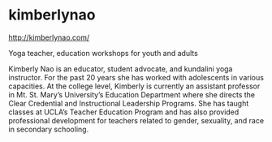 # kimberlynao

http://kimberlynao.com/

Yoga teacher, education workshops for youth and adults

Kimberly Nao is an educator, student advocate, and kundalini yoga instructor. For the past 20 years she has worked with adolescents in various capacities. At the college level, Kimberly is currently an assistant professor in Mt. St. Mary’s University’s Education Department where she directs the Clear Credential and Instructional Leadership Programs. She has taught classes at UCLA’s Teacher Education Program and has also provided professional development for teachers related to gender, sexuality, and race in secondary schooling.


